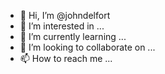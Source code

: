 - 👋 Hi, I’m @johndelfort
- 👀 I’m interested in ...
- 🌱 I’m currently learning ...
- 💞️ I’m looking to collaborate on ...
- 📫 How to reach me ...

<!---
johndelfort/johndelfort is a ✨ special ✨ repository because its `README.md` (this file) appears on your GitHub profile.
You can click the Preview link to take a look at your changes.
--->
